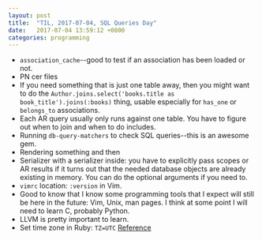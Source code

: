 ```yaml
---
layout: post
title:  "TIL, 2017-07-04, SQL Queries Day"
date:   2017-07-04 13:59:12 +0800
categories: programming
---
```


- `association_cache`--good to test if an association has been loaded or not.
- PN cer files
- If you need something that is just one table away, then you might want to do the `Author.joins.select('books.title as book_title').joins(:books)` thing, usable especially for `has_one` or `belongs_to` associations.
- Each AR query usually only runs against one table. You have to figure out when to join and when to do includes.
- Running `db-query-matchers` to check SQL queries--this is an awesome gem.
- Rendering something and then
- Serializer with a serializer inside: you have to explicitly pass scopes or AR results if it turns out that the needed database objects are already existing in memory. You can do the optional arguments if you need to.
- `vimrc` location: `:version` in Vim.
- Good to know that I know some programming tools that I expect will still be here in the future: Vim, Unix, man pages. I think at some point I will need to learn C, probably Python.
- LLVM is pretty important to learn.
- Set time zone in Ruby: `TZ=UTC` [Reference](https://stackoverflow.com/questions/4703830/set-time-zone-offset-in-ruby)
